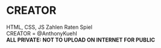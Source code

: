 # CREATOR
HTML, CSS, JS Zahlen Raten Spiel <br>
CREATOR = @AnthonyKuehl <br>
<strong>ALL PRIVATE: NOT TO UPLOAD ON INTERNET FOR PUBLIC</strong>
